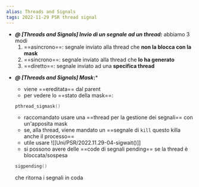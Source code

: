 ```yaml
---
alias: Threads and Signals
tags: 2022-11-29 PSR thread signal
---
```


- ***@ [Threads and Signals] Invio di un segnale ad un thread:***
	 abbiamo 3 modi
	1. ==asincrono==: segnale inviato alla thread che **non la blocca con la mask**
	2. ==sincrono==: segnale inviato alla thread che **lo ha generato**
	3. ==diretto==: segnale inviato ad una **specifica thread**
<!--ID: 1670236970281-->


- ***@ [Threads and Signals] Mask*:***
	
	- viene ==ereditata== dal parent
	- per vedere lo ==stato della mask==:
	```c
	pthread_sigmask()
	```
	- raccomandato usare una ==thread per la gestione dei segnali== con un'apposita mask
	- se, alla thread, viene mandato un ==segnale di `kill` questo killa anche il processo==
	- utile usare ![[Uni/PSR/2022.11.29-04-sigwait()]]
	- si possono avere delle ==code di segnali pending== se la thread è bloccata/sospesa
	```c
	sigpending()
	```
	che ritorna i segnali in coda
<!--ID: 1670236970285-->
